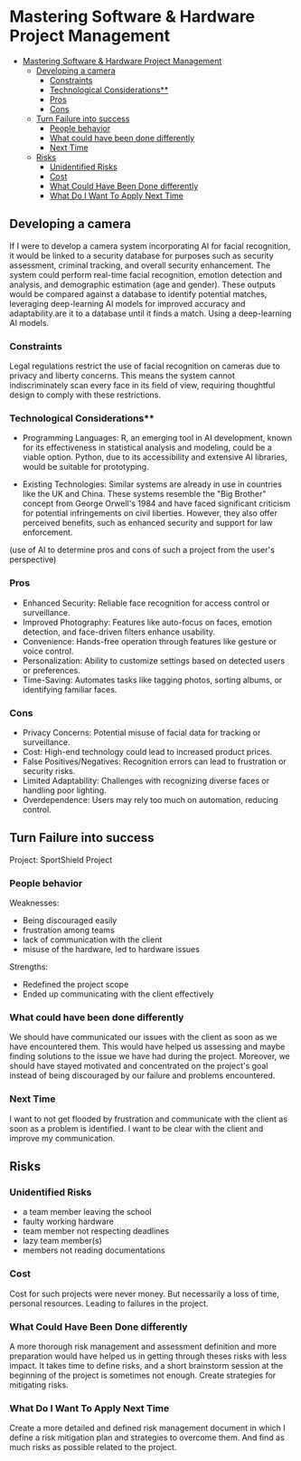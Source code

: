 # Mastering Software & Hardware Project Management

- [Mastering Software \& Hardware Project Management](#mastering-software--hardware-project-management)
  - [Developing a camera](#developing-a-camera)
    - [Constraints](#constraints)
    - [Technological Considerations\*\*](#technological-considerations)
    - [Pros](#pros)
    - [Cons](#cons)
  - [Turn Failure into success](#turn-failure-into-success)
    - [People behavior](#people-behavior)
    - [What could have been done differently](#what-could-have-been-done-differently)
    - [Next Time](#next-time)
  - [Risks](#risks)
    - [Unidentified Risks](#unidentified-risks)
    - [Cost](#cost)
    - [What Could Have Been Done differently](#what-could-have-been-done-differently-1)
    - [What Do I Want To Apply Next Time](#what-do-i-want-to-apply-next-time)

## Developing a camera

If I were to develop a camera system incorporating AI for facial recognition, it would be linked to a security database for purposes such as security assessment, criminal tracking, and overall security enhancement. The system could perform real-time facial recognition, emotion detection and analysis, and demographic estimation (age and gender). These outputs would be compared against a database to identify potential matches, leveraging deep-learning AI models for improved accuracy and adaptability.are it to a database until it finds a match. Using a deep-learning AI models.

### Constraints

Legal regulations restrict the use of facial recognition on cameras due to privacy and liberty concerns. This means the system cannot indiscriminately scan every face in its field of view, requiring thoughtful design to comply with these restrictions.

### Technological Considerations**

- Programming Languages: R, an emerging tool in AI development, known for its effectiveness in statistical analysis and modeling, could be a viable option. Python, due to its accessibility and extensive AI libraries, would be suitable for prototyping.

- Existing Technologies: Similar systems are already in use in countries like the UK and China. These systems resemble the "Big Brother" concept from George Orwell's 1984 and have faced significant criticism for potential infringements on civil liberties. However, they also offer perceived benefits, such as enhanced security and support for law enforcement.

(use of AI to determine pros and cons of such a project from the user's perspective)

### Pros

- Enhanced Security: Reliable face recognition for access control or surveillance.
- Improved Photography: Features like auto-focus on faces, emotion detection, and face-driven filters enhance usability.
- Convenience: Hands-free operation through features like gesture or voice control.
- Personalization: Ability to customize settings based on detected users or preferences.
- Time-Saving: Automates tasks like tagging photos, sorting albums, or identifying familiar faces.

### Cons

- Privacy Concerns: Potential misuse of facial data for tracking or surveillance.
- Cost: High-end technology could lead to increased product prices.
- False Positives/Negatives: Recognition errors can lead to frustration or security risks.
- Limited Adaptability: Challenges with recognizing diverse faces or handling poor lighting.
- Overdependence: Users may rely too much on automation, reducing control.

## Turn Failure into success

Project: SportShield Project

### People behavior

Weaknesses:

- Being discouraged easily
- frustration among teams
- lack of communication with the client
- misuse of the hardware, led to hardware issues

Strengths:

- Redefined the project scope
- Ended up communicating with the client effectively

### What could have been done differently

We should have communicated our issues with the client as soon as we have encountered them. This would have helped us assessing and maybe finding solutions to the issue we have had during the project.
Moreover, we should have stayed motivated and concentrated on the project's goal instead of being discouraged by our failure and problems encountered.

### Next Time

I want to not get flooded by frustration and communicate with the client as soon as a problem is identified. I want to be clear with the client and improve my communication.

## Risks

### Unidentified Risks

- a team member leaving the school
- faulty working hardware
- team member not respecting deadlines
- lazy team member(s)
- members not reading documentations

### Cost

Cost for such projects were never money. But necessarily a loss of time, personal resources. Leading to failures in the project.

### What Could Have Been Done differently

A more thorough risk management and assessment definition and more preparation would have helped us in getting through theses risks with less impact. It takes time to define risks, and a short brainstorm session at the beginning of the project is sometimes not enough.
Create strategies for mitigating risks.

### What Do I Want To Apply Next Time

Create a more detailed and defined risk management document in which I define a risk mitigation plan and strategies to overcome them. And find as much risks as possible related to the project.
